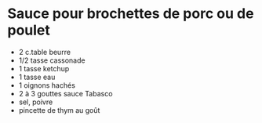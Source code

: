 # Sauce pour brochettes de porc ou de poulet

- 2 c.table beurre
- 1/2 tasse cassonade
- 1 tasse ketchup
- 1 tasse eau
- 1 oignons hachés
- 2 à 3 gouttes sauce Tabasco
- sel, poivre
- pincette de thym au goût
